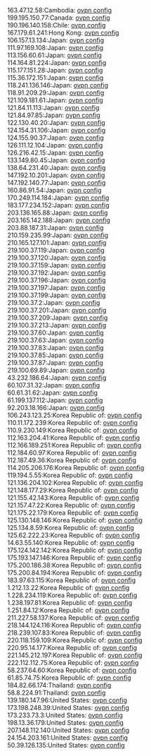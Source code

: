 163.47.12.58:Cambodia: [ovpn config](vpn/163_47_12_58.ovpn)  
199.195.150.77:Canada: [ovpn config](vpn/199_195_150_77.ovpn)  
190.196.140.158:Chile: [ovpn config](vpn/190_196_140_158.ovpn)  
167.179.61.241:Hong Kong: [ovpn config](vpn/167_179_61_241.ovpn)  
106.157.13.134:Japan: [ovpn config](vpn/106_157_13_134.ovpn)  
111.97.169.108:Japan: [ovpn config](vpn/111_97_169_108.ovpn)  
113.156.60.61:Japan: [ovpn config](vpn/113_156_60_61.ovpn)  
114.164.81.224:Japan: [ovpn config](vpn/114_164_81_224.ovpn)  
115.177.151.28:Japan: [ovpn config](vpn/115_177_151_28.ovpn)  
115.36.172.151:Japan: [ovpn config](vpn/115_36_172_151.ovpn)  
118.241.136.146:Japan: [ovpn config](vpn/118_241_136_146.ovpn)  
118.91.209.29:Japan: [ovpn config](vpn/118_91_209_29.ovpn)  
121.109.181.61:Japan: [ovpn config](vpn/121_109_181_61.ovpn)  
121.84.11.113:Japan: [ovpn config](vpn/121_84_11_113.ovpn)  
121.84.97.85:Japan: [ovpn config](vpn/121_84_97_85.ovpn)  
122.130.40.20:Japan: [ovpn config](vpn/122_130_40_20.ovpn)  
124.154.31.106:Japan: [ovpn config](vpn/124_154_31_106.ovpn)  
124.155.90.37:Japan: [ovpn config](vpn/124_155_90_37.ovpn)  
126.111.12.104:Japan: [ovpn config](vpn/126_111_12_104.ovpn)  
126.216.42.15:Japan: [ovpn config](vpn/126_216_42_15.ovpn)  
133.149.80.45:Japan: [ovpn config](vpn/133_149_80_45.ovpn)  
138.64.231.40:Japan: [ovpn config](vpn/138_64_231_40.ovpn)  
147.192.10.201:Japan: [ovpn config](vpn/147_192_10_201.ovpn)  
147.192.140.77:Japan: [ovpn config](vpn/147_192_140_77.ovpn)  
160.86.91.54:Japan: [ovpn config](vpn/160_86_91_54.ovpn)  
170.249.114.184:Japan: [ovpn config](vpn/170_249_114_184.ovpn)  
183.177.234.152:Japan: [ovpn config](vpn/183_177_234_152.ovpn)  
203.136.165.88:Japan: [ovpn config](vpn/203_136_165_88.ovpn)  
203.165.142.188:Japan: [ovpn config](vpn/203_165_142_188.ovpn)  
203.88.187.31:Japan: [ovpn config](vpn/203_88_187_31.ovpn)  
210.159.235.99:Japan: [ovpn config](vpn/210_159_235_99.ovpn)  
210.165.127.101:Japan: [ovpn config](vpn/210_165_127_101.ovpn)  
219.100.37.119:Japan: [ovpn config](vpn/219_100_37_119.ovpn)  
219.100.37.120:Japan: [ovpn config](vpn/219_100_37_120.ovpn)  
219.100.37.159:Japan: [ovpn config](vpn/219_100_37_159.ovpn)  
219.100.37.192:Japan: [ovpn config](vpn/219_100_37_192.ovpn)  
219.100.37.196:Japan: [ovpn config](vpn/219_100_37_196.ovpn)  
219.100.37.197:Japan: [ovpn config](vpn/219_100_37_197.ovpn)  
219.100.37.199:Japan: [ovpn config](vpn/219_100_37_199.ovpn)  
219.100.37.2:Japan: [ovpn config](vpn/219_100_37_2.ovpn)  
219.100.37.201:Japan: [ovpn config](vpn/219_100_37_201.ovpn)  
219.100.37.209:Japan: [ovpn config](vpn/219_100_37_209.ovpn)  
219.100.37.213:Japan: [ovpn config](vpn/219_100_37_213.ovpn)  
219.100.37.60:Japan: [ovpn config](vpn/219_100_37_60.ovpn)  
219.100.37.63:Japan: [ovpn config](vpn/219_100_37_63.ovpn)  
219.100.37.83:Japan: [ovpn config](vpn/219_100_37_83.ovpn)  
219.100.37.85:Japan: [ovpn config](vpn/219_100_37_85.ovpn)  
219.100.37.87:Japan: [ovpn config](vpn/219_100_37_87.ovpn)  
219.100.69.89:Japan: [ovpn config](vpn/219_100_69_89.ovpn)  
43.232.186.64:Japan: [ovpn config](vpn/43_232_186_64.ovpn)  
60.107.31.32:Japan: [ovpn config](vpn/60_107_31_32.ovpn)  
60.61.31.62:Japan: [ovpn config](vpn/60_61_31_62.ovpn)  
61.199.137.112:Japan: [ovpn config](vpn/61_199_137_112.ovpn)  
92.203.18.166:Japan: [ovpn config](vpn/92_203_18_166.ovpn)  
106.243.123.25:Korea Republic of: [ovpn config](vpn/106_243_123_25.ovpn)  
110.11.172.239:Korea Republic of: [ovpn config](vpn/110_11_172_239.ovpn)  
110.9.230.149:Korea Republic of: [ovpn config](vpn/110_9_230_149.ovpn)  
112.163.204.41:Korea Republic of: [ovpn config](vpn/112_163_204_41.ovpn)  
112.166.189.251:Korea Republic of: [ovpn config](vpn/112_166_189_251.ovpn)  
112.184.60.97:Korea Republic of: [ovpn config](vpn/112_184_60_97.ovpn)  
112.187.49.36:Korea Republic of: [ovpn config](vpn/112_187_49_36.ovpn)  
114.205.206.176:Korea Republic of: [ovpn config](vpn/114_205_206_176.ovpn)  
119.194.5.55:Korea Republic of: [ovpn config](vpn/119_194_5_55.ovpn)  
121.136.204.102:Korea Republic of: [ovpn config](vpn/121_136_204_102.ovpn)  
121.148.177.29:Korea Republic of: [ovpn config](vpn/121_148_177_29.ovpn)  
121.155.42.143:Korea Republic of: [ovpn config](vpn/121_155_42_143.ovpn)  
121.157.47.22:Korea Republic of: [ovpn config](vpn/121_157_47_22.ovpn)  
121.175.22.179:Korea Republic of: [ovpn config](vpn/121_175_22_179.ovpn)  
125.130.148.146:Korea Republic of: [ovpn config](vpn/125_130_148_146.ovpn)  
125.134.8.59:Korea Republic of: [ovpn config](vpn/125_134_8_59.ovpn)  
125.62.222.23:Korea Republic of: [ovpn config](vpn/125_62_222_23.ovpn)  
14.63.55.140:Korea Republic of: [ovpn config](vpn/14_63_55_140.ovpn)  
175.124.142.142:Korea Republic of: [ovpn config](vpn/175_124_142_142.ovpn)  
175.193.147.146:Korea Republic of: [ovpn config](vpn/175_193_147_146.ovpn)  
175.200.186.38:Korea Republic of: [ovpn config](vpn/175_200_186_38.ovpn)  
175.200.84.194:Korea Republic of: [ovpn config](vpn/175_200_84_194.ovpn)  
183.97.63.115:Korea Republic of: [ovpn config](vpn/183_97_63_115.ovpn)  
1.212.13.22:Korea Republic of: [ovpn config](vpn/1_212_13_22.ovpn)  
1.228.234.119:Korea Republic of: [ovpn config](vpn/1_228_234_119.ovpn)  
1.238.197.81:Korea Republic of: [ovpn config](vpn/1_238_197_81.ovpn)  
1.251.84.12:Korea Republic of: [ovpn config](vpn/1_251_84_12.ovpn)  
211.227.58.137:Korea Republic of: [ovpn config](vpn/211_227_58_137.ovpn)  
218.144.124.116:Korea Republic of: [ovpn config](vpn/218_144_124_116.ovpn)  
218.239.107.83:Korea Republic of: [ovpn config](vpn/218_239_107_83.ovpn)  
220.118.159.109:Korea Republic of: [ovpn config](vpn/220_118_159_109.ovpn)  
220.95.14.177:Korea Republic of: [ovpn config](vpn/220_95_14_177.ovpn)  
221.145.212.197:Korea Republic of: [ovpn config](vpn/221_145_212_197.ovpn)  
222.112.112.75:Korea Republic of: [ovpn config](vpn/222_112_112_75.ovpn)  
58.237.64.60:Korea Republic of: [ovpn config](vpn/58_237_64_60.ovpn)  
61.85.74.75:Korea Republic of: [ovpn config](vpn/61_85_74_75.ovpn)  
184.82.66.174:Thailand: [ovpn config](vpn/184_82_66_174.ovpn)  
58.8.224.91:Thailand: [ovpn config](vpn/58_8_224_91.ovpn)  
139.180.147.96:United States: [ovpn config](vpn/139_180_147_96.ovpn)  
173.198.248.39:United States: [ovpn config](vpn/173_198_248_39.ovpn)  
173.233.73.3:United States: [ovpn config](vpn/173_233_73_3.ovpn)  
198.13.36.179:United States: [ovpn config](vpn/198_13_36_179.ovpn)  
207.148.112.140:United States: [ovpn config](vpn/207_148_112_140.ovpn)  
24.154.203.161:United States: [ovpn config](vpn/24_154_203_161.ovpn)  
50.39.126.135:United States: [ovpn config](vpn/50_39_126_135.ovpn)  
